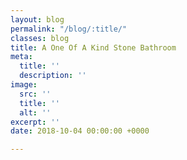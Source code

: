 ```yaml
---
layout: blog
permalink: "/blog/:title/"
classes: blog
title: A One Of A Kind Stone Bathroom
meta:
  title: ''
  description: ''
image:
  src: ''
  title: ''
  alt: ''
excerpt: ''
date: 2018-10-04 00:00:00 +0000

---
```

